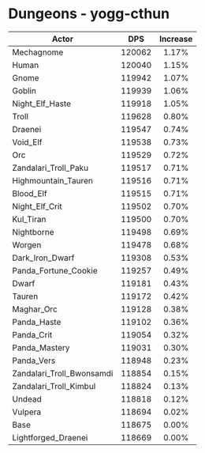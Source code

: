 # Dungeons - yogg-cthun
| Actor | DPS | Increase |
|---|:---:|:---:|
|Mechagnome|120062|1.17%|
|Human|120040|1.15%|
|Gnome|119942|1.07%|
|Goblin|119939|1.06%|
|Night_Elf_Haste|119918|1.05%|
|Troll|119628|0.80%|
|Draenei|119547|0.74%|
|Void_Elf|119538|0.73%|
|Orc|119529|0.72%|
|Zandalari_Troll_Paku|119517|0.71%|
|Highmountain_Tauren|119516|0.71%|
|Blood_Elf|119515|0.71%|
|Night_Elf_Crit|119502|0.70%|
|Kul_Tiran|119500|0.70%|
|Nightborne|119498|0.69%|
|Worgen|119478|0.68%|
|Dark_Iron_Dwarf|119308|0.53%|
|Panda_Fortune_Cookie|119257|0.49%|
|Dwarf|119181|0.43%|
|Tauren|119172|0.42%|
|Maghar_Orc|119128|0.38%|
|Panda_Haste|119102|0.36%|
|Panda_Crit|119054|0.32%|
|Panda_Mastery|119031|0.30%|
|Panda_Vers|118948|0.23%|
|Zandalari_Troll_Bwonsamdi|118854|0.15%|
|Zandalari_Troll_Kimbul|118824|0.13%|
|Undead|118818|0.12%|
|Vulpera|118694|0.02%|
|Base|118675|0.00%|
|Lightforged_Draenei|118669|0.00%|
